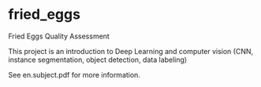 # fried_eggs
Fried Eggs Quality Assessment

This project is an introduction to Deep Learning and computer vision (CNN, instance segmentation, object detection, data labeling)

See en.subject.pdf for more information.

